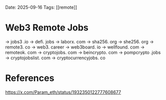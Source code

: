 Date: 2025-09-16
Tags: [[remote]]

# Web3 Remote Jobs
→ jobs3 .io
→ defi. jobs 
→ laborx. com 
→ sha256. org 
→ she256. org 
→ remote3. co 
→ web3. career 
→ web3board. io 
→ wellfound. com 
→ remoteok. com 
→ cryptojobs. com 
→ beincrypto. com 
→ pompcrypto .jobs 
→ cryptojobslist. com 
→ cryptocurrencyjobs. co
# References
https://x.com/Param_eth/status/1932350122777608677
